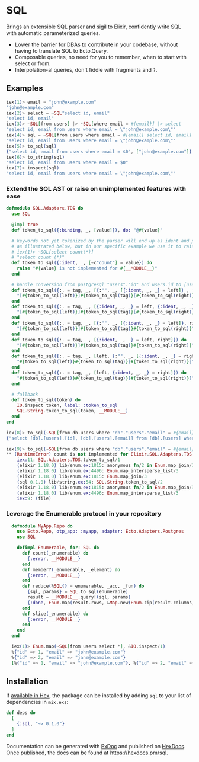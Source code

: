 <!--
# SPDX-License-Identifier: Apache-2.0
# SPDX-FileCopyrightText: 2025 DBVisor
-->

# SQL

<!-- MDOC !-->

Brings an extensible SQL parser and sigil to Elixir, confidently write SQL with automatic parameterized queries.

- Lower the barrier for DBAs to contribute in your codebase, without having to translate SQL to Ecto.Query.
- Composable queries, no need for you to remember, when to start with select or from.
- Interpolation-al queries, don't fiddle with fragments and `?`.

## Examples

```elixir
iex(1)> email = "john@example.com"
"john@example.com"
iex(2)> select = ~SQL"select id, email"
"select id, email"
iex(3)> ~SQL[from users] |> ~SQL[where email = #{email}] |> select
"select id, email from users where email = \"john@example.com\""
iex(4)> sql = ~SQL[from users where email = #{email} select id, email]
"select id, email from users where email = \"john@example.com\""
iex(5)> to_sql(sql)
{"select id, email from users where email = $0", ["john@example.com"]}
iex(6)> to_string(sql)
"select id, email from users where email = $0"
iex(7)> inspect(sql)
"select id, email from users where email = \"john@example.com\""
```

### Extend the SQL AST or raise on unimplemented features with ease
```elixir
defmodule SQL.Adapters.TDS do
  use SQL

  @impl true
  def token_to_sql({:binding, _, [value]}), do: "@#{value}"

  # keywords not yet tokenized by the parser will end up as ident and passed through
  # as illustrated below, but in our specific example we use it to raise an error.
  # iex(1)> ~SQL[select count(*)]
  # "select count (*)"
  def token_to_sql({:ident, _, [~c"count"] = value}) do
    raise "#{value} is not implemented for #{__MODULE__}"
  end

  # handle conversion from postgresql "users"."id" and users.id to [users].[id]
  def token_to_sql({:. = tag, _, [{:"", _, [{:ident, _, _} = left]} , {:"", _, [{:ident, _, _} = right]}]}) do
    "[#{token_to_sql(left)}]#{token_to_sql(tag)}[#{token_to_sql(right)}]"
  end
  def token_to_sql({:. = tag, _, [{:ident, _, _} = left, {:ident, _, _} = right]}) do
    "[#{token_to_sql(left)}]#{token_to_sql(tag)}[#{token_to_sql(right)}]"
  end
  def token_to_sql({:. = tag, _, [{:"", _, [{:ident, _, _} = left]}, right]}) do
    "[#{token_to_sql(left)}]#{token_to_sql(tag)}#{token_to_sql(right)}"
  end
  def token_to_sql({:. = tag, _, [{:ident, _, _} = left, right]}) do
    "[#{token_to_sql(left)}]#{token_to_sql(tag)}#{token_to_sql(right)}"
  end
  def token_to_sql({:. = tag, _, [left, {:"", _, [{:ident, _, _} = right]}]}) do
    "#{token_to_sql(left)}#{token_to_sql(tag)}[#{token_to_sql(right)}]"
  end
  def token_to_sql({:. = tag, _, [left, {:ident, _, _} = right]}) do
    "#{token_to_sql(left)}#{token_to_sql(tag)}[#{token_to_sql(right)}]"
  end

  # fallback
  def token_to_sql(token) do
    IO.inspect token, label: :token_to_sql
    SQL.String.token_to_sql(token, __MODULE__)
  end
end

iex(8)> to_sql(~SQL[from db.users where "db"."users"."email" = #{email} select db.users.id, db.users.email])
{"select [db].[users].[id], [db].[users].[email] from [db].[users] where [db].[users].[email] = @0", ["john@example.com"]}

iex(9)> to_sql(~SQL[from db.users where "db"."users"."email" = #{email} select count(*)])
** (RuntimeError) count is not implemented for Elixir.SQL.Adapters.TDS
    iex:11: SQL.Adapters.TDS.token_to_sql/1
    (elixir 1.18.0) lib/enum.ex:1815: anonymous fn/2 in Enum.map_join/3
    (elixir 1.18.0) lib/enum.ex:4496: Enum.map_intersperse_list/3
    (elixir 1.18.0) lib/enum.ex:1815: Enum.map_join/3
    (sql 0.1.0) lib/string.ex:54: SQL.String.token_to_sql/2
    (elixir 1.18.0) lib/enum.ex:1815: anonymous fn/2 in Enum.map_join/3
    (elixir 1.18.0) lib/enum.ex:4496: Enum.map_intersperse_list/3
    iex:9: (file)
```

### Leverage the Enumerable protocol in your repository

```elixir
  defmodule MyApp.Repo do
    use Ecto.Repo, otp_app: :myapp, adapter: Ecto.Adapters.Postgres
    use SQL

    defimpl Enumerable, for: SQL do
      def count(_enumerable) do
        {:error, __MODULE__}
      end
      def member?(_enumerable, _element) do
        {:error, __MODULE__}
      end
      def reduce(%SQL{} = enumerable, _acc, _fun) do
        {sql, params} = SQL.to_sql(enumerable)
        result = __MODULE__.query!(sql, params)
        {:done, Enum.map(result.rows, &Map.new(Enum.zip(result.columns, &1)))}
      end
      def slice(_enumerable) do
        {:error, __MODULE__}
      end
    end
  end

  iex(1)> Enum.map(~SQL[from users select *], &IO.inspect/1)
  %{"id" => 1, "email" => "john@example.com"}
  %{"id" => 2, "email" => "jane@example.com"}
  [%{"id" => 1, "email" => "john@example.com"}, %{"id" => 2, "email" => "jane@example.com"}]
```


## Installation

If [available in Hex](https://hex.pm/docs/publish), the package can be installed
by adding `sql` to your list of dependencies in `mix.exs`:

```elixir
def deps do
  [
    {:sql, "~> 0.1.0"}
  ]
end
```

Documentation can be generated with [ExDoc](https://github.com/elixir-lang/ex_doc)
and published on [HexDocs](https://hexdocs.pm). Once published, the docs can
be found at <https://hexdocs.pm/sql>.
